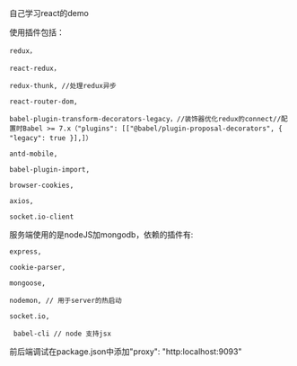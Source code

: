 自己学习react的demo

使用插件包括：

    redux，

    react-redux，

    redux-thunk, //处理redux异步

    react-router-dom,

    babel-plugin-transform-decorators-legacy，//装饰器优化redux的connect//配置时Babel >= 7.x（"plugins": [["@babel/plugin-proposal-decorators", { "legacy": true }],]）

    antd-mobile,

    babel-plugin-import,

    browser-cookies,

    axios,

    socket.io-client

服务端使用的是nodeJS加mongodb，依赖的插件有:

    express,

    cookie-parser,

    mongoose,

    nodemon, // 用于server的热启动

    socket.io,

     babel-cli // node 支持jsx



前后端调试在package.json中添加"proxy": "http:localhost:9093"